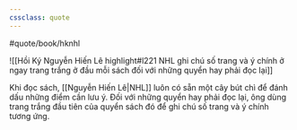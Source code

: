 ```yaml
---
cssclass: quote
---
```

#quote/book/hknhl

![[Hồi Ký Nguyễn Hiến Lê highlight#l221 NHL ghi chú số trang và ý chính ở ngay trang trắng ở đầu mỗi sách đối với những quyển hay phải đọc lại]]

Khi đọc sách, [[Nguyễn Hiến Lê|NHL]] luôn có sẵn một cây bút chì để đánh dấu những điểm cần lưu ý.
Đối với những quyển hay phải đọc lại, ông dùng trang trắng đầu tiên của quyển sách đó để ghi chú số trang và ý chính tương ứng.
